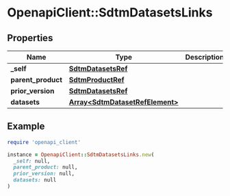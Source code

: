 # OpenapiClient::SdtmDatasetsLinks

## Properties

| Name | Type | Description | Notes |
| ---- | ---- | ----------- | ----- |
| **_self** | [**SdtmDatasetsRef**](SdtmDatasetsRef.md) |  | [optional] |
| **parent_product** | [**SdtmProductRef**](SdtmProductRef.md) |  | [optional] |
| **prior_version** | [**SdtmDatasetsRef**](SdtmDatasetsRef.md) |  | [optional] |
| **datasets** | [**Array&lt;SdtmDatasetRefElement&gt;**](SdtmDatasetRefElement.md) |  | [optional] |

## Example

```ruby
require 'openapi_client'

instance = OpenapiClient::SdtmDatasetsLinks.new(
  _self: null,
  parent_product: null,
  prior_version: null,
  datasets: null
)
```

